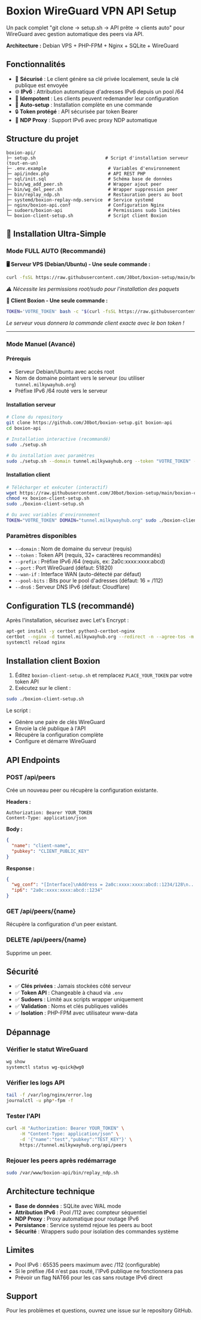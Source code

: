 # Boxion WireGuard VPN API Setup

Un pack complet "git clone → setup.sh → API prête → clients auto" pour WireGuard avec gestion automatique des peers via API.

**Architecture :** Debian VPS + PHP-FPM + Nginx + SQLite + WireGuard

## Fonctionnalités

- 🔐 **Sécurisé** : Le client génère sa clé privée localement, seule la clé publique est envoyée
- 🌐 **IPv6** : Attribution automatique d'adresses IPv6 depuis un pool /64
- 🔄 **Idempotent** : Les clients peuvent redemander leur configuration
- 🚀 **Auto-setup** : Installation complète en une commande
- 🔒 **Token protégé** : API sécurisée par token Bearer
- 📡 **NDP Proxy** : Support IPv6 avec proxy NDP automatique

## Structure du projet

```
boxion-api/
├─ setup.sh                          # Script d'installation serveur (tout-en-un)
├─ .env.example                       # Variables d'environnement
├─ api/index.php                      # API REST PHP
├─ sql/init.sql                       # Schéma base de données
├─ bin/wg_add_peer.sh                 # Wrapper ajout peer
├─ bin/wg_del_peer.sh                 # Wrapper suppression peer
├─ bin/replay_ndp.sh                  # Restauration peers au boot
├─ systemd/boxion-replay-ndp.service  # Service systemd
├─ nginx/boxion-api.conf              # Configuration Nginx
├─ sudoers/boxion-api                 # Permissions sudo limitées
└─ boxion-client-setup.sh             # Script client Boxion
```

## 🚀 Installation Ultra-Simple

### Mode FULL AUTO (Recommandé)

**🖥️ Serveur VPS (Debian/Ubuntu) - Une seule commande :**

```bash
curl -fsSL https://raw.githubusercontent.com/J0bot/boxion-setup/main/bootstrap.sh | sudo bash
```

*⚠️ Nécessite les permissions root/sudo pour l'installation des paquets*

**📱 Client Boxion - Une seule commande :**

```bash
TOKEN='VOTRE_TOKEN' bash -c "$(curl -fsSL https://raw.githubusercontent.com/J0bot/boxion-setup/main/bootstrap_client.sh)"
```

*Le serveur vous donnera la commande client exacte avec le bon token !*

---

### Mode Manuel (Avancé)

#### Prérequis
- Serveur Debian/Ubuntu avec accès root
- Nom de domaine pointant vers le serveur (ou utiliser `tunnel.milkywayhub.org`)
- Préfixe IPv6 /64 routé vers le serveur

#### Installation serveur

```bash
# Clone du repository
git clone https://github.com/J0bot/boxion-setup.git boxion-api
cd boxion-api

# Installation interactive (recommandé)
sudo ./setup.sh

# Ou installation avec paramètres
sudo ./setup.sh --domain tunnel.milkywayhub.org --token "VOTRE_TOKEN" --prefix "2a0c:xxxx:xxxx:abcd"
```

#### Installation client

```bash
# Télécharger et exécuter (interactif)
wget https://raw.githubusercontent.com/J0bot/boxion-setup/main/boxion-client-setup.sh
chmod +x boxion-client-setup.sh
sudo ./boxion-client-setup.sh

# Ou avec variables d'environnement
TOKEN="VOTRE_TOKEN" DOMAIN="tunnel.milkywayhub.org" sudo ./boxion-client-setup.sh
```

### Paramètres disponibles

- `--domain` : Nom de domaine du serveur (requis)
- `--token` : Token API (requis, 32+ caractères recommandés)
- `--prefix` : Préfixe IPv6 /64 (requis, ex: 2a0c:xxxx:xxxx:abcd)
- `--port` : Port WireGuard (défaut: 51820)
- `--wan-if` : Interface WAN (auto-détecté par défaut)
- `--pool-bits` : Bits pour le pool d'adresses (défaut: 16 = /112)
- `--dns6` : Serveur DNS IPv6 (défaut: Cloudflare)

## Configuration TLS (recommandé)

Après l'installation, sécurisez avec Let's Encrypt :

```bash
apt-get install -y certbot python3-certbot-nginx
certbot --nginx -d tunnel.milkywayhub.org --redirect -n --agree-tos -m admin@milkywayhub.org
systemctl reload nginx
```

## Installation client Boxion

1. Éditez `boxion-client-setup.sh` et remplacez `PLACE_YOUR_TOKEN` par votre token API
2. Exécutez sur le client :

```bash
sudo ./boxion-client-setup.sh
```

Le script :
- Génère une paire de clés WireGuard
- Envoie la clé publique à l'API
- Récupère la configuration complète
- Configure et démarre WireGuard

## API Endpoints

### POST /api/peers
Crée un nouveau peer ou récupère la configuration existante.

**Headers :**
```
Authorization: Bearer YOUR_TOKEN
Content-Type: application/json
```

**Body :**
```json
{
  "name": "client-name",
  "pubkey": "CLIENT_PUBLIC_KEY"
}
```

**Response :**
```json
{
  "wg_conf": "[Interface]\nAddress = 2a0c:xxxx:xxxx:abcd::1234/128\n...",
  "ip6": "2a0c:xxxx:xxxx:abcd::1234"
}
```

### GET /api/peers/{name}
Récupère la configuration d'un peer existant.

### DELETE /api/peers/{name}
Supprime un peer.

## Sécurité

- ✅ **Clés privées** : Jamais stockées côté serveur
- ✅ **Token API** : Changeable à chaud via `.env`
- ✅ **Sudoers** : Limité aux scripts wrapper uniquement
- ✅ **Validation** : Noms et clés publiques validés
- ✅ **Isolation** : PHP-FPM avec utilisateur www-data

## Dépannage

### Vérifier le statut WireGuard
```bash
wg show
systemctl status wg-quick@wg0
```

### Vérifier les logs API
```bash
tail -f /var/log/nginx/error.log
journalctl -u php*-fpm -f
```

### Tester l'API
```bash
curl -H "Authorization: Bearer YOUR_TOKEN" \
     -H "Content-Type: application/json" \
     -d '{"name":"test","pubkey":"TEST_KEY"}' \
     https://tunnel.milkywayhub.org/api/peers
```

### Rejouer les peers après redémarrage
```bash
sudo /var/www/boxion-api/bin/replay_ndp.sh
```

## Architecture technique

- **Base de données** : SQLite avec WAL mode
- **Attribution IPv6** : Pool /112 avec compteur séquentiel
- **NDP Proxy** : Proxy automatique pour routage IPv6
- **Persistance** : Service systemd rejoue les peers au boot
- **Sécurité** : Wrappers sudo pour isolation des commandes système

## Limites

- Pool IPv6 : 65535 peers maximum avec /112 (configurable)
- Si le préfixe /64 n'est pas routé, l'IPv6 publique ne fonctionnera pas
- Prévoir un flag NAT66 pour les cas sans routage IPv6 direct

## Support

Pour les problèmes et questions, ouvrez une issue sur le repository GitHub.